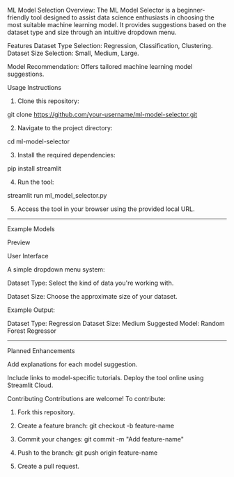 ML Model Selection 
Overview: The ML Model Selector is a beginner-friendly tool designed to assist data science enthusiasts in choosing the most suitable machine learning model. It provides suggestions based on the dataset type and size through an intuitive dropdown menu.

Features
Dataset Type Selection: Regression, Classification, Clustering.
Dataset Size Selection: Small, Medium, Large.

Model Recommendation: Offers tailored machine learning model suggestions.

Usage Instructions

1. Clone this repository:

git clone https://github.com/your-username/ml-model-selector.git


2. Navigate to the project directory:

cd ml-model-selector


3. Install the required dependencies:

pip install streamlit


4. Run the tool:

streamlit run ml_model_selector.py


5. Access the tool in your browser using the provided local URL.




---

Example Models

Preview

User Interface

A simple dropdown menu system:

Dataset Type: Select the kind of data you're working with.

Dataset Size: Choose the approximate size of your dataset.


Example Output:

Dataset Type: Regression
Dataset Size: Medium
Suggested Model: Random Forest Regressor


---

Planned Enhancements

Add explanations for each model suggestion.

Include links to model-specific tutorials.
Deploy the tool online using Streamlit Cloud.

Contributing 
Contributions are welcome! To contribute:

1. Fork this repository.
2. Create a feature branch:
git checkout -b feature-name

3. Commit your changes:
git commit -m "Add feature-name"


4. Push to the branch:
git push origin feature-name
5. Create a pull request.
